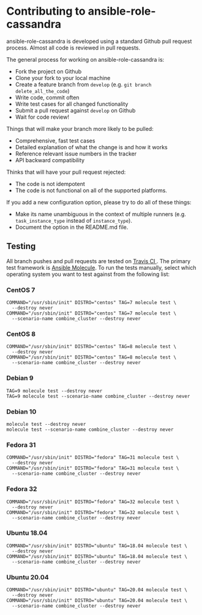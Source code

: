 # Contributing to ansible-role-cassandra

ansible-role-cassandra is developed using a standard Github pull request
process. Almost all code is reviewed in pull requests.

The general process for working on ansible-role-cassandra is:

- Fork the project on Github
- Clone your fork to your local machine
- Create a feature branch from `develop` (e.g.
  `git branch delete_all_the_code`)
- Write code, commit often
- Write test cases for all changed functionality
- Submit a pull request against `develop` on Github
- Wait for code review!

Things that will make your branch more likely to be pulled:

- Comprehensive, fast test cases
- Detailed explanation of what the change is and how it works
- Reference relevant issue numbers in the tracker
- API backward compatibility

Thinks that will have your pull request rejected:

- The code is not idempotent
- The code is not functional on all of the supported platforms.

If you add a new configuration option, please try to do all of these things:

- Make its name unambiguous in the context of multiple runners (e.g.
  `task_instance_type` instead of `instance_type`).
- Document the option in the README.md file.

## Testing

All branch pushes and pull requests are tested on
[Travis CI ](https://travis-ci.com/github/locp/ansible-role-cassandra).  The
primary test framework is
[Ansible Molecule](https://molecule.readthedocs.io/en/latest/).  To run the
tests manually, select which operating system you want to test against from
the following list:

### CentOS 7
```
COMMAND="/usr/sbin/init" DISTRO="centos" TAG=7 molecule test \
  --destroy never
COMMAND="/usr/sbin/init" DISTRO="centos" TAG=7 molecule test \
  --scenario-name combine_cluster --destroy never
```

### CentOS 8
```
COMMAND="/usr/sbin/init" DISTRO="centos" TAG=8 molecule test \
  --destroy never
COMMAND="/usr/sbin/init" DISTRO="centos" TAG=8 molecule test \
  --scenario-name combine_cluster --destroy never
```

### Debian 9
```
TAG=9 molecule test --destroy never
TAG=9 molecule test --scenario-name combine_cluster --destroy never
```

### Debian 10
```
molecule test --destroy never
molecule test --scenario-name combine_cluster --destroy never
```

### Fedora 31
```
COMMAND="/usr/sbin/init" DISTRO="fedora" TAG=31 molecule test \
  --destroy never
COMMAND="/usr/sbin/init" DISTRO="fedora" TAG=31 molecule test \
  --scenario-name combine_cluster --destroy never
```

### Fedora 32
```
COMMAND="/usr/sbin/init" DISTRO="fedora" TAG=32 molecule test \
  --destroy never
COMMAND="/usr/sbin/init" DISTRO="fedora" TAG=32 molecule test \
  --scenario-name combine_cluster --destroy never
```

### Ubuntu 18.04
```
COMMAND="/usr/sbin/init" DISTRO="ubuntu" TAG=18.04 molecule test \
  --destroy never
COMMAND="/usr/sbin/init" DISTRO="ubuntu" TAG=18.04 molecule test \
  --scenario-name combine_cluster --destroy never
```

### Ubuntu 20.04
```
COMMAND="/usr/sbin/init" DISTRO="ubuntu" TAG=20.04 molecule test \
  --destroy never
COMMAND="/usr/sbin/init" DISTRO="ubuntu" TAG=20.04 molecule test \
  --scenario-name combine_cluster --destroy never
```
